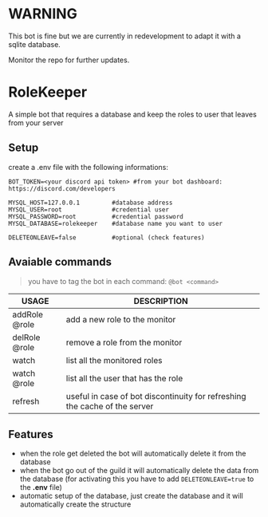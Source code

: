 # WARNING
This bot is fine but we are currently in redevelopment to adapt it with a sqlite database.

Monitor the repo for further updates.

# RoleKeeper
A simple bot that requires a database and keep the roles to user that leaves from your server 

## Setup

create a .env file with the following informations:

    BOT_TOKEN=<your discord api token> #from your bot dashboard: https://discord.com/developers

    MYSQL_HOST=127.0.0.1         #database address
    MYSQL_USER=root              #credential user
    MYSQL_PASSWORD=root          #credential password
    MYSQL_DATABASE=rolekeeper    #database name you want to user

    DELETEONLEAVE=false          #optional (check features)


## Avaiable commands

>you have to tag the bot in each command: `@bot <command>`


| USAGE         | DESCRIPTION                         |
|---------------|-------------------------------------|
| addRole @role | add a new role to the monitor       |
| delRole @role | remove a role from the monitor      |
| watch         | list all the monitored roles        |
| watch @role   | list all the user that has the role |
| refresh       | useful in case of bot discontinuity for refreshing the cache of the server


## Features

 - when the role get deleted the bot will automatically delete it from the database
 - when the bot go out of the guild it will automatically delete the data from the database (for activating this you have to add `DELETEONLEAVE=true` to the **.env** file)
 - automatic setup of the database, just create the database and it will automatically create the structure
